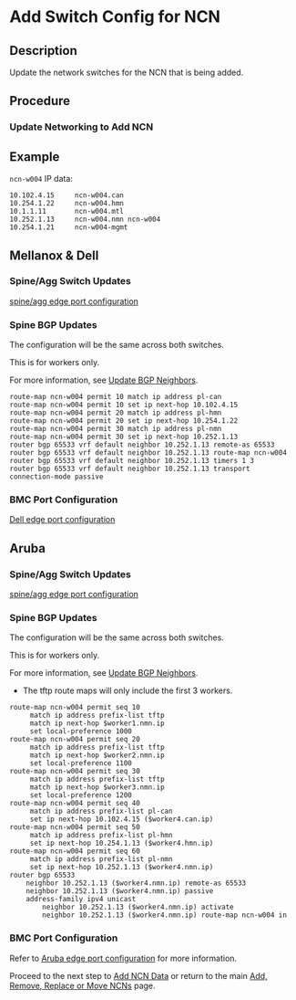 # Add Switch Config for NCN

## Description

Update the network switches for the NCN that is being added.

## Procedure

### Update Networking to Add NCN

## Example

`ncn-w004` IP data:

```text
10.102.4.15     ncn-w004.can
10.254.1.22     ncn-w004.hmn
10.1.1.11       ncn-w004.mtl
10.252.1.13     ncn-w004.nmn ncn-w004
10.254.1.21     ncn-w004-mgmt
```

## Mellanox & Dell

### Spine/Agg Switch Updates

[spine/agg edge port configuration](../../../install/configure_mellanox_spine_switch.md#Configure-MLAG)

### Spine BGP Updates

The configuration will be the same across both switches.

This is for workers only.

For more information, see [Update BGP Neighbors](../../network/metallb_bgp/Update_BGP_Neighbors.md).

```text
route-map ncn-w004 permit 10 match ip address pl-can
route-map ncn-w004 permit 10 set ip next-hop 10.102.4.15 
route-map ncn-w004 permit 20 match ip address pl-hmn
route-map ncn-w004 permit 20 set ip next-hop 10.254.1.22  
route-map ncn-w004 permit 30 match ip address pl-nmn
route-map ncn-w004 permit 30 set ip next-hop 10.252.1.13 
router bgp 65533 vrf default neighbor 10.252.1.13 remote-as 65533
router bgp 65533 vrf default neighbor 10.252.1.13 route-map ncn-w004
router bgp 65533 vrf default neighbor 10.252.1.13 timers 1 3
router bgp 65533 vrf default neighbor 10.252.1.13 transport connection-mode passive
```

### BMC Port Configuration

[Dell edge port configuration](../../../install/configure_dell_leaf_switch.md#Configure-Edge-Port)

## Aruba

### Spine/Agg Switch Updates

[spine/agg edge port configuration](../../../install/configure_aruba_spine_switch.md#Configure-Edge-Port)

### Spine BGP Updates

The configuration will be the same across both switches.

This is for workers only.

For more information, see [Update BGP Neighbors](../../network/metallb_bgp/Update_BGP_Neighbors.md).

- The tftp route maps will only include the first 3 workers.

```
route-map ncn-w004 permit seq 10
     match ip address prefix-list tftp
     match ip next-hop $worker1.nmn.ip
     set local-preference 1000
route-map ncn-w004 permit seq 20
     match ip address prefix-list tftp
     match ip next-hop $worker2.nmn.ip
     set local-preference 1100
route-map ncn-w004 permit seq 30
     match ip address prefix-list tftp
     match ip next-hop $worker3.nmn.ip
     set local-preference 1200
route-map ncn-w004 permit seq 40
     match ip address prefix-list pl-can
     set ip next-hop 10.102.4.15 ($worker4.can.ip)
route-map ncn-w004 permit seq 50
     match ip address prefix-list pl-hmn
     set ip next-hop 10.254.1.13 ($worker4.hmn.ip)
route-map ncn-w004 permit seq 60
     match ip address prefix-list pl-nmn
     set ip next-hop 10.252.1.13 ($worker4.nmn.ip)
router bgp 65533
    neighbor 10.252.1.13 ($worker4.nmn.ip) remote-as 65533
    neighbor 10.252.1.13 ($worker4.nmn.ip) passive
    address-family ipv4 unicast
        neighbor 10.252.1.13 ($worker4.nmn.ip) activate
        neighbor 10.252.1.13 ($worker4.nmn.ip) route-map ncn-w004 in
```

### BMC Port Configuration

Refer to [Aruba edge port configuration](../../../install/configure_aruba_leaf_switch.md#Configure-Edge-Port) for more information.

Proceed to the next step to [Add NCN Data](Add_NCN_Data.md) or return to the main [Add, Remove, Replace or Move NCNs](Add_Remove_Replace_NCNs.md) page.
